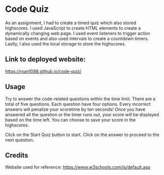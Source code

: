 # Code Quiz

As an assignment, I had to create a timed quiz which also stored highscores. I used JavaScript to create HTML elements to create a dynamically changing web page. I used event listeners to trigger action based on events and also used intervals to create a countdown timers. Lastly, I also used the local storage to store the highscores. 

## Link to deployed website:

https://roan1088.github.io/code-quiz/

## Usage

Try to answer the code-related questions within the time limit. There are a total of five questions. Each question have four options. Every incorrect answers will penalize your scoretime by ten seconds! Once you have answered all the question or the timer runs out, your score will be displayed based on the time left. You can choose to save your score in the highscores.

Click on the Start Quiz button to start. Click on the answer to proceed to the next question.

## Credits

Website used for reference: https://www.w3schools.com/js/default.asp